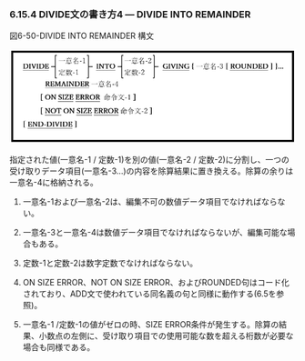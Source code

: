 ### 6.15.4 DIVIDE文の書き方4 ― DIVIDE INTO REMAINDER

図6-50-DIVIDE INTO REMAINDER 構文

![alt text](Image/6-50-Divide.png)

指定された値(一意名-1 / 定数-1)を別の値(一意名-2 / 定数-2)に分割し、一つの受け取りデータ項目(一意名-3…)の内容を除算結果に置き換える。除算の余りは一意名-4に格納される。

1. 一意名-1および一意名-2は、編集不可の数値データ項目でなければならない。

2. 一意名-3と一意名-4は数値データ項目でなければならないが、編集可能な場合もある。

3. 定数-1と定数-2は数字定数でなければならない。

4. ON SIZE ERROR、NOT ON SIZE ERROR、およびROUNDED句はコード化されており、ADD文で使われている同名義の句と同様に動作する(6.5を参照)。

5. 一意名-1 /定数-1の値がゼロの時、SIZE ERROR条件が発生する。除算の結果、小数点の左側に、受け取り項目での使用可能な数を超える桁数が必要な場合も同様である。

